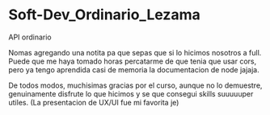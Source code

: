 # Soft-Dev_Ordinario_Lezama
API ordinario

Nomas agregando una notita pa que sepas que si lo hicimos nosotros a full. 
Puede que me haya tomado horas percatarme de que tenia que usar cors, pero ya tengo aprendida casi de memoria la documentacion de node jajaja.

De todos modos, muchisimas gracias por el curso, aunque no lo demuestre, genuinamente disfrute lo que hicimos y se que consegui skills suuuuuper utiles. 
(La presentacion de UX/UI fue mi favorita je)


